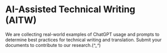 # AI-Assisted Technical Writing (AITW)

We are collecting real-world examples of ChatGPT usage and prompts to determine best practices for technical writing and translation. 
Submit your documents to contribute to our research.(*^_^*)

